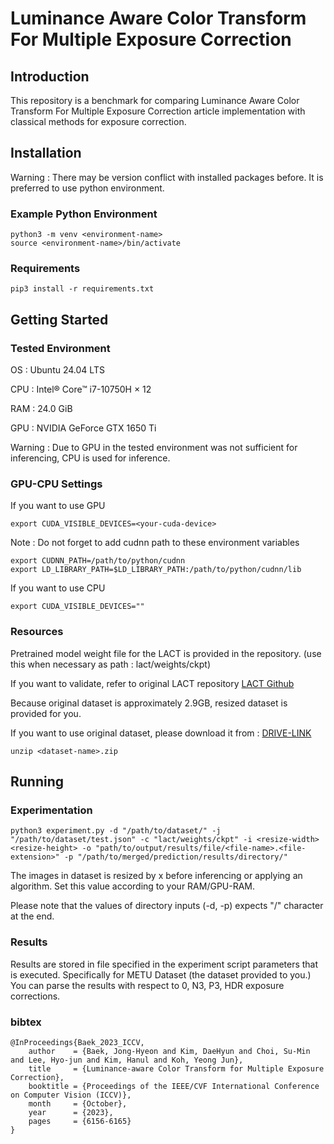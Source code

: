 # Luminance Aware Color Transform For Multiple Exposure Correction

## Introduction

This repository is a benchmark for comparing Luminance Aware Color Transform For Multiple Exposure Correction article implementation with classical methods for exposure correction.

## Installation

Warning : There may be version conflict with installed packages before. It is preferred to use python environment.

### Example Python Environment

```
python3 -m venv <environment-name>
source <environment-name>/bin/activate
```

### Requirements

```
pip3 install -r requirements.txt
```

## Getting Started

### Tested Environment

OS : Ubuntu 24.04 LTS

CPU : Intel® Core™ i7-10750H × 12

RAM : 24.0 GiB

GPU : NVIDIA GeForce GTX 1650 Ti

Warning : Due to GPU in the tested environment was not sufficient for inferencing, CPU is used for inference.

### GPU-CPU Settings

If you want to use GPU

```
export CUDA_VISIBLE_DEVICES=<your-cuda-device>
```

Note : Do not forget to add cudnn path to these environment variables

```
export CUDNN_PATH=/path/to/python/cudnn
export LD_LIBRARY_PATH=$LD_LIBRARY_PATH:/path/to/python/cudnn/lib
```

If you want to use CPU

```
export CUDA_VISIBLE_DEVICES=""
```

### Resources

Pretrained model weight file for the LACT is provided in the repository. (use this when necessary as path : lact/weights/ckpt)

If you want to validate, refer to original LACT repository [LACT Github](https://github.com/whdgusdl48/Luminance-aware-Color-Transform-ICCV-2023-)

Because original dataset is approximately 2.9GB, resized dataset is provided for you.

If you want to use original dataset, please download it from : [DRIVE-LINK]()

```
unzip <dataset-name>.zip
```

## Running

### Experimentation

```
python3 experiment.py -d "/path/to/dataset/" -j "/path/to/dataset/test.json" -c "lact/weights/ckpt" -i <resize-width> <resize-height> -o "path/to/output/results/file/<file-name>.<file-extension>" -p "/path/to/merged/prediction/results/directory/"
```

The images in dataset is resized by <resize-width>x<resize-height> before inferencing or applying an algorithm. Set this value according to your RAM/GPU-RAM.

Please note that the values of directory inputs (-d, -p) expects "/" character at the end.

### Results

Results are stored in file specified in the experiment script parameters that is executed. Specifically for METU Dataset (the dataset provided to you.) You can parse the results with respect to 0, N3, P3, HDR exposure corrections.

### bibtex
```
@InProceedings{Baek_2023_ICCV,
    author    = {Baek, Jong-Hyeon and Kim, DaeHyun and Choi, Su-Min and Lee, Hyo-jun and Kim, Hanul and Koh, Yeong Jun},
    title     = {Luminance-aware Color Transform for Multiple Exposure Correction},
    booktitle = {Proceedings of the IEEE/CVF International Conference on Computer Vision (ICCV)},
    month     = {October},
    year      = {2023},
    pages     = {6156-6165}
}
```